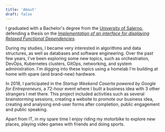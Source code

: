 ```yaml
---
title: 'About'
draft: false
---
```


I graduated with a Bachelor's degree from the [University of Salerno](https://www.unisa.it/), defending a thesis on the [_Implementation of an interface for displaying Relaxed Functional Dependencies_](https://github.com/imgios/bachelor-thesis).

During my studies, I became very interested in algorithms and data structures, as well as databases and software engineering. Over the past few years, I've been exploring some new topics, such as orchestration, DevOps, Kubernetes clusters, GitOps, networking, and system administration. I'm digging into these topics using a homelab I'm building at home with spare (and brand-new) hardware.

In 2018, I participated in the _Startup Weekend Caserta powered by Google for Entrepreneurs_, a 72-hour event where I built a business idea with 3 other strangers I met there. This project included activities such as several brainstorming sessions, creating a website to promote our business idea, creating and analysing end-user forms after completion, public engagement and public speaking.

Apart from IT, in my spare time I enjoy riding my motorbike to explore new places, playing video games with friends and doing sports.
